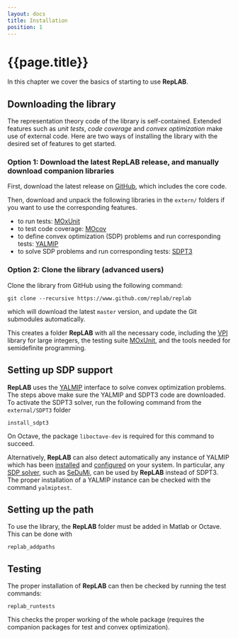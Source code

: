 ```yaml
---
layout: docs
title: Installation
position: 1
---
```


# {{page.title}}

In this chapter we cover the basics of starting to use **RepLAB**.
 
## Downloading the library

The representation theory code of the library is self-contained. Extended features such as *unit tests*, *code coverage* and *convex optimization* make use of external code. Here are two ways of installing the library with the desired set of features to get started.

### Option 1: Download the latest RepLAB release, and manually download companion libraries

First, download the latest release on [GitHub](https://www.github.com/replab/replab/releases), which includes the core code.

Then, download and unpack the following libraries in the `extern/` folders if you want to use the corresponding features.

- to run tests: [MOxUnit](https://github.com/MOxUnit/MOxUnit)
- to test code coverage: [MOcov](https://github.com/MOcov/MOcov)
- to define convex optimization (SDP) problems and run corresponding tests: [YALMIP](https://github.com/yalmip/YALMIP)
- to solve SDP problems and run corresponding tests: [SDPT3](https://github.com/sqlp/sdpt3)


### Option 2: Clone the library (advanced users)

Clone the library from GitHub using the following command:

```
git clone --recursive https://www.github.com/replab/replab
```

which will download the latest `master` version, and update the Git submodules automatically.

This creates a folder **RepLAB** with all the necessary code, including the [VPI](https://ch.mathworks.com/matlabcentral/fileexchange/22725-variable-precision-integer-arithmetic) library for large integers, the testing suite [MOxUnit](https://github.com/MOxUnit/MOxUnit), and the tools needed for semidefinite programming.


## Setting up SDP support
**RepLAB** uses the [YALMIP](https://yalmip.github.io) interface to solve convex optimization problems. The steps above make sure the YALMIP and SDPT3 code are downloaded. To activate the SDPT3 solver, run the following command from the `external/SDPT3` folder
```
install_sdpt3
```
On Octave, the package `liboctave-dev` is required for this command to succeed.


Alternatively, **RepLAB** can also detect automatically any instance of YALMIP which has been [installed](https://yalmip.github.io/download/) and [configured](https://yalmip.github.io/tutorial/installation/) on your system. In particular, any [SDP solver](https://yalmip.github.io/allsolvers/), such as [SeDuMi](https://github.com/SQLP/SeDuMi), can be used by **RepLAB** instead of SDPT3. The proper installation of a YALMIP instance can be checked with the command `yalmiptest`.


## Setting up the path

To use the library, the **RepLAB** folder must be added in Matlab or Octave. This can be done with
```
replab_addpaths
```


## Testing

The proper installation of **RepLAB** can then be checked by running the test commands:

```
replab_runtests
```

This checks the proper working of the whole package (requires the companion packages for test and convex optimization).
